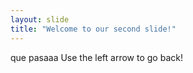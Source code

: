 ```yaml
---
layout: slide
title: "Welcome to our second slide!"
---
```

que pasaaa
Use the left arrow to go back!
